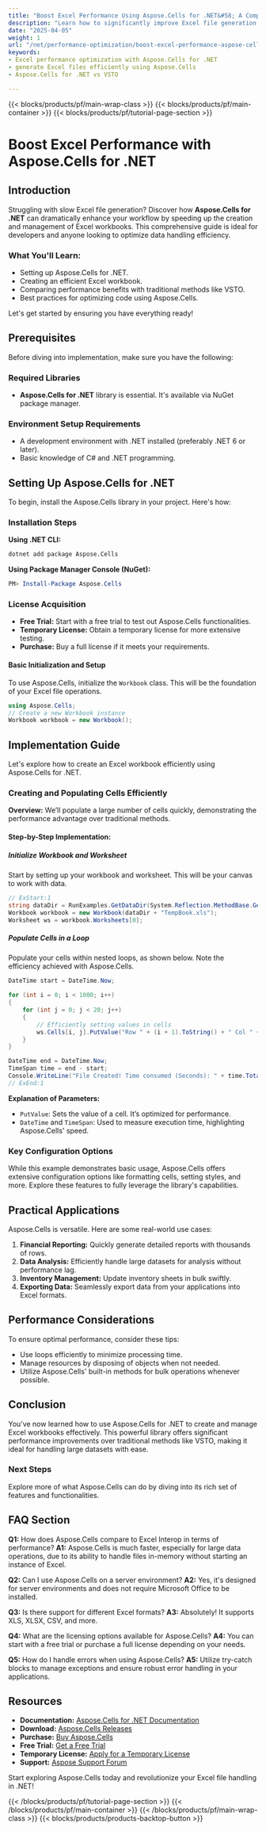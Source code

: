 ```yaml
---
title: "Boost Excel Performance Using Aspose.Cells for .NET&#58; A Comprehensive Guide"
description: "Learn how to significantly improve Excel file generation speed using Aspose.Cells for .NET. This guide covers setup, implementation, and performance optimization techniques."
date: "2025-04-05"
weight: 1
url: "/net/performance-optimization/boost-excel-performance-aspose-cells-dotnet/"
keywords:
- Excel performance optimization with Aspose.Cells for .NET
- generate Excel files efficiently using Aspose.Cells
- Aspose.Cells for .NET vs VSTO

---
```


{{< blocks/products/pf/main-wrap-class >}}
{{< blocks/products/pf/main-container >}}
{{< blocks/products/pf/tutorial-page-section >}}


# Boost Excel Performance with Aspose.Cells for .NET

## Introduction
Struggling with slow Excel file generation? Discover how **Aspose.Cells for .NET** can dramatically enhance your workflow by speeding up the creation and management of Excel workbooks. This comprehensive guide is ideal for developers and anyone looking to optimize data handling efficiency.

### What You'll Learn:
- Setting up Aspose.Cells for .NET.
- Creating an efficient Excel workbook.
- Comparing performance benefits with traditional methods like VSTO.
- Best practices for optimizing code using Aspose.Cells.

Let's get started by ensuring you have everything ready!

## Prerequisites
Before diving into implementation, make sure you have the following:

### Required Libraries
- **Aspose.Cells for .NET** library is essential. It's available via NuGet package manager.

### Environment Setup Requirements
- A development environment with .NET installed (preferably .NET 6 or later).
- Basic knowledge of C# and .NET programming.

## Setting Up Aspose.Cells for .NET
To begin, install the Aspose.Cells library in your project. Here's how:

### Installation Steps
**Using .NET CLI:**
```bash
dotnet add package Aspose.Cells
```

**Using Package Manager Console (NuGet):**
```powershell
PM> Install-Package Aspose.Cells
```

### License Acquisition
- **Free Trial:** Start with a free trial to test out Aspose.Cells functionalities.
- **Temporary License:** Obtain a temporary license for more extensive testing.
- **Purchase:** Buy a full license if it meets your requirements.

#### Basic Initialization and Setup
To use Aspose.Cells, initialize the `Workbook` class. This will be the foundation of your Excel file operations.
```csharp
using Aspose.Cells;
// Create a new Workbook instance
Workbook workbook = new Workbook();
```

## Implementation Guide
Let's explore how to create an Excel workbook efficiently using Aspose.Cells for .NET.

### Creating and Populating Cells Efficiently
**Overview:**
We’ll populate a large number of cells quickly, demonstrating the performance advantage over traditional methods.

#### Step-by-Step Implementation:
##### Initialize Workbook and Worksheet
Start by setting up your workbook and worksheet. This will be your canvas to work with data.
```csharp
// ExStart:1
string dataDir = RunExamples.GetDataDir(System.Reflection.MethodBase.GetCurrentMethod().DeclaringType);
Workbook workbook = new Workbook(dataDir + "TempBook.xls");
Worksheet ws = workbook.Worksheets[0];
```

##### Populate Cells in a Loop
Populate your cells within nested loops, as shown below. Note the efficiency achieved with Aspose.Cells.
```csharp
DateTime start = DateTime.Now;

for (int i = 0; i < 1000; i++)
{
    for (int j = 0; j < 20; j++)
    {
        // Efficiently setting values in cells
        ws.Cells[i, j].PutValue("Row " + (i + 1).ToString() + " Col " + (j + 1).ToString());
    }
}

DateTime end = DateTime.Now;
TimeSpan time = end - start;
Console.WriteLine("File Created! Time consumed (Seconds): " + time.TotalSeconds.ToString());
// ExEnd:1
```
**Explanation of Parameters:**
- `PutValue`: Sets the value of a cell. It’s optimized for performance.
- `DateTime` and `TimeSpan`: Used to measure execution time, highlighting Aspose.Cells' speed.

### Key Configuration Options
While this example demonstrates basic usage, Aspose.Cells offers extensive configuration options like formatting cells, setting styles, and more. Explore these features to fully leverage the library's capabilities.

## Practical Applications
Aspose.Cells is versatile. Here are some real-world use cases:
1. **Financial Reporting:** Quickly generate detailed reports with thousands of rows.
2. **Data Analysis:** Efficiently handle large datasets for analysis without performance lag.
3. **Inventory Management:** Update inventory sheets in bulk swiftly.
4. **Exporting Data:** Seamlessly export data from your applications into Excel formats.

## Performance Considerations
To ensure optimal performance, consider these tips:
- Use loops efficiently to minimize processing time.
- Manage resources by disposing of objects when not needed.
- Utilize Aspose.Cells' built-in methods for bulk operations whenever possible.

## Conclusion
You’ve now learned how to use Aspose.Cells for .NET to create and manage Excel workbooks effectively. This powerful library offers significant performance improvements over traditional methods like VSTO, making it ideal for handling large datasets with ease.

### Next Steps
Explore more of what Aspose.Cells can do by diving into its rich set of features and functionalities.

## FAQ Section
**Q1:** How does Aspose.Cells compare to Excel Interop in terms of performance?
**A1:** Aspose.Cells is much faster, especially for large data operations, due to its ability to handle files in-memory without starting an instance of Excel.

**Q2:** Can I use Aspose.Cells on a server environment?
**A2:** Yes, it's designed for server environments and does not require Microsoft Office to be installed.

**Q3:** Is there support for different Excel formats?
**A3:** Absolutely! It supports XLS, XLSX, CSV, and more.

**Q4:** What are the licensing options available for Aspose.Cells?
**A4:** You can start with a free trial or purchase a full license depending on your needs.

**Q5:** How do I handle errors when using Aspose.Cells?
**A5:** Utilize try-catch blocks to manage exceptions and ensure robust error handling in your applications.

## Resources
- **Documentation:** [Aspose.Cells for .NET Documentation](https://reference.aspose.com/cells/net/)
- **Download:** [Aspose.Cells Releases](https://releases.aspose.com/cells/net/)
- **Purchase:** [Buy Aspose.Cells](https://purchase.aspose.com/buy)
- **Free Trial:** [Get a Free Trial](https://releases.aspose.com/cells/net/)
- **Temporary License:** [Apply for a Temporary License](https://purchase.aspose.com/temporary-license/)
- **Support:** [Aspose Support Forum](https://forum.aspose.com/c/cells/9)

Start exploring Aspose.Cells today and revolutionize your Excel file handling in .NET!


{{< /blocks/products/pf/tutorial-page-section >}}
{{< /blocks/products/pf/main-container >}}
{{< /blocks/products/pf/main-wrap-class >}}
{{< blocks/products/products-backtop-button >}}
